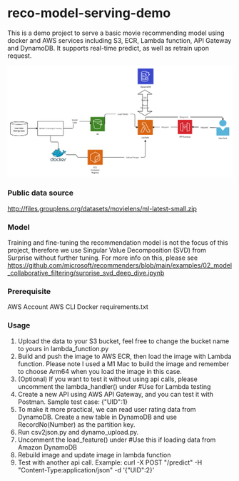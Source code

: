 # reco-model-serving-demo
This is a demo project to serve a basic movie recommending model using docker and AWS services including S3, ECR, Lambda function, API Gateway and DynamoDB.  It supports real-time predict, as well as retrain upon request.

![Project Flowchart](https://github.com/shanbaiz/reco-model-serving-demo/blob/main/reco-model-demo-flowchart.png)

### Public data source
http://files.grouplens.org/datasets/movielens/ml-latest-small.zip

### Model
Training and fine-tuning the recommendation model is not the focus of this project, therefore we use Singular Value Decomposition (SVD) from Surprise without further tuning.
For more info on this, please see https://github.com/microsoft/recommenders/blob/main/examples/02_model_collaborative_filtering/surprise_svd_deep_dive.ipynb

### Prerequisite
AWS Account
AWS CLI
Docker
requirements.txt

### Usage
1. Upload the data to your S3 bucket, feel free to change the bucket name to yours in lambda_function.py
2. Build and push the image to AWS ECR, then load the image with Lambda function. Please note I used a M1 Mac to build the image and remember to choose Arm64 when you load the image in this case.
3. (Optional) If you want to test it without using api calls, please uncomment the lambda_handler() under #Use for Lambda testing
4. Create a new API using AWS API Gateway, and you can test it with Postman. Sample test case: {"UID":1}
5. To make it more practical, we can read user rating data from DynamoDB. Create a new table in DynamoDB and use RecordNo(Number) as the partition key.
6. Run csv2json.py and dynamo_upload.py.
7. Uncomment the load_feature() under #Use this if loading data from Amazon DynamoDB
8. Rebuild image and update image in lambda function
9. Test with another api call. Example: curl -X POST "<YOUR API PATH>/predict" -H "Content-Type:application/json"  -d '{"UID":2}'
